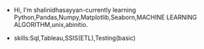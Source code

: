 -  Hi, I’m shalinidhasayyan-currently learning Python,Pandas,Numpy,Matplotlib,Seaborn,MACHINE LEARNING ALGORITHM,unix,abinitio.



-  skills:Sql,Tableau,SSIS(ETL),Testing(basic)
<!---
shalini-dhasayyan/shalini-dhasayyan is a ✨ special ✨ repository because its `README.md` (this file) appears on your GitHub profile.
You can click the Preview link to take a look at your changes.
--->
